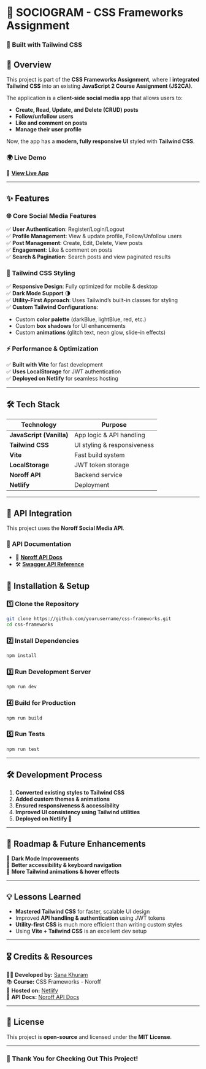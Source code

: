 
# **📱 SOCIOGRAM - CSS Frameworks Assignment**
### **🚀 Built with Tailwind CSS**

## **📌 Overview**
This project is part of the **CSS Frameworks Assignment**, where I **integrated Tailwind CSS** into an existing **JavaScript 2 Course Assignment (JS2CA)**.  

The application is a **client-side social media app** that allows users to:
- **Create, Read, Update, and Delete (CRUD) posts**
- **Follow/unfollow users**
- **Like and comment on posts**
- **Manage their user profile**

Now, the app has a **modern, fully responsive UI** styled with **Tailwind CSS**.

### **🌍 Live Demo**
🔗 **[View Live App](https://fed-js2-ca-sanakhuram.netlify.app/)**  

---

## **✨ Features**
### **🌐 Core Social Media Features**
✅ **User Authentication**: Register/Login/Logout  
✅ **Profile Management**: View & update profile, Follow/Unfollow users  
✅ **Post Management**: Create, Edit, Delete, View posts  
✅ **Engagement**: Like & comment on posts  
✅ **Search & Pagination**: Search posts and view paginated results  

### **🎨 Tailwind CSS Styling**
✅ **Responsive Design**: Fully optimized for mobile & desktop  
✅ **Dark Mode Support** 🌗  
✅ **Utility-First Approach**: Uses Tailwind’s built-in classes for styling  
✅ **Custom Tailwind Configurations**:
- Custom **color palette** (darkBlue, lightBlue, red, etc.)
- Custom **box shadows** for UI enhancements
- Custom **animations** (glitch text, neon glow, slide-in effects)  

### **⚡ Performance & Optimization**
✅ **Built with Vite** for fast development  
✅ **Uses LocalStorage** for JWT authentication  
✅ **Deployed on Netlify** for seamless hosting  

---

## **🛠️ Tech Stack**
| Technology | Purpose |
|------------|---------|
| **JavaScript (Vanilla)** | App logic & API handling |
| **Tailwind CSS** | UI styling & responsiveness |
| **Vite** | Fast build system |
| **LocalStorage** | JWT token storage |
| **Noroff API** | Backend service |
| **Netlify** | Deployment |

---

## **📡 API Integration**
This project uses the **Noroff Social Media API**.

### **🔗 API Documentation**
- 📖 **[Noroff API Docs](https://docs.noroff.dev/docs/v2/social/posts)**
- 🛠️ **[Swagger API Reference](https://v2.api.noroff.dev/docs/static/index.html#/social-profiles)**


## **📖 Installation & Setup**
### **1️⃣ Clone the Repository**
```sh
git clone https://github.com/yourusername/css-frameworks.git
cd css-frameworks
```

### **2️⃣ Install Dependencies**
```sh
npm install
```

### **3️⃣ Run Development Server**
```sh
npm run dev
```

### **4️⃣ Build for Production**
```sh
npm run build
```

### **5️⃣ Run Tests**
```sh
npm run test
```

---

## **🛠️ Development Process**
1. **Converted existing styles to Tailwind CSS**  
2. **Added custom themes & animations**  
3. **Ensured responsiveness & accessibility**  
4. **Improved UI consistency using Tailwind utilities**  
5. **Deployed on Netlify 🚀**  

---

## **📜 Roadmap & Future Enhancements**
🔹 **Dark Mode Improvements**  
🔹 **Better accessibility & keyboard navigation**  
🔹 **More Tailwind animations & hover effects**  

---

## **💡 Lessons Learned**
- **Mastered Tailwind CSS** for faster, scalable UI design  
- Improved **API handling & authentication** using JWT tokens  
- **Utility-first CSS** is much more efficient than writing custom styles  
- Using **Vite + Tailwind CSS** is an excellent dev setup  

---

## **🎖️ Credits & Resources**
👨‍💻 **Developed by:** [Sana Khuram](https://github.com/sanakhuram)  
📚 **Course:** CSS Frameworks - Noroff  
🚀 **Hosted on:** [Netlify](https://fed-js2-ca-sanakhuram.netlify.app/)  
📖 **API Docs:** [Noroff API Docs](https://docs.noroff.dev/docs/v2/social/posts)  

---

## **📜 License**
This project is **open-source** and licensed under the **MIT License**.

---

### **🎉 Thank You for Checking Out This Project!**
